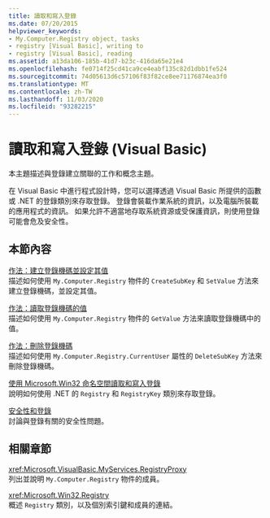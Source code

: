 ```yaml
---
title: 讀取和寫入登錄
ms.date: 07/20/2015
helpviewer_keywords:
- My.Computer.Registry object, tasks
- registry [Visual Basic], writing to
- registry [Visual Basic], reading
ms.assetid: a13da106-185b-41d7-b23c-416da65e21e4
ms.openlocfilehash: fe0714f25cd41ca9ce4eabf135c82d1dbb1fe524
ms.sourcegitcommit: 74d05613d6c57106f83f82ce8ee71176874ea3f0
ms.translationtype: MT
ms.contentlocale: zh-TW
ms.lasthandoff: 11/03/2020
ms.locfileid: "93282215"
---
```

# <a name="reading-from-and-writing-to-the-registry-visual-basic"></a>讀取和寫入登錄 (Visual Basic)

本主題描述與登錄建立關聯的工作和概念主題。  
  
 在 Visual Basic 中進行程式設計時，您可以選擇透過 Visual Basic 所提供的函數或 .NET 的登錄類別來存取登錄。 登錄會裝載作業系統的資訊，以及電腦所裝載的應用程式的資訊。 如果允許不適當地存取系統資源或受保護資訊，則使用登錄可能會危及安全性。  
  
## <a name="in-this-section"></a>本節內容  

 [作法：建立登錄機碼並設定其值](how-to-create-a-registry-key-and-set-its-value.md)  
 描述如何使用 `My.Computer.Registry` 物件的 `CreateSubKey` 和 `SetValue` 方法來建立登錄機碼，並設定其值。  
  
 [作法：讀取登錄機碼的值](how-to-read-a-value-from-a-registry-key.md)  
 描述如何使用 `My.Computer.Registry` 物件的 `GetValue` 方法來讀取登錄機碼中的值。  
  
 [作法：刪除登錄機碼](how-to-delete-a-registry-key.md)  
 描述如何使用 `My.Computer.Registry.CurrentUser` 屬性的 `DeleteSubKey` 方法來刪除登錄機碼。  
  
 [使用 Microsoft.Win32 命名空間讀取和寫入登錄](reading-from-and-writing-to-the-registry-using-the-microsoft-win32-namespace.md)  
 說明如何使用 .NET 的 `Registry` 和 `RegistryKey` 類別來存取登錄。  
  
 [安全性和登錄](security-and-the-registry.md)  
 討論與登錄有關的安全性問題。  
  
## <a name="related-sections"></a>相關章節  

 <xref:Microsoft.VisualBasic.MyServices.RegistryProxy>  
 列出並說明 `My.Computer.Registry` 物件的成員。  
  
 <xref:Microsoft.Win32.Registry>  
 概述 `Registry` 類別，以及個別索引鍵和成員的連結。
